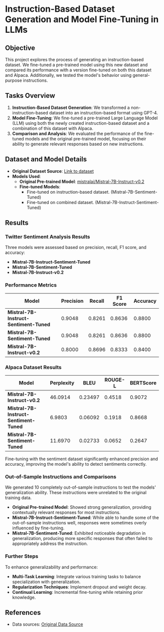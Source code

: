 # Instruction-Based Dataset Generation and Model Fine-Tuning in LLMs

## Objective
This project explores the process of generating an instruction-based dataset. We fine-tuned a pre-trained model using this new dataset and compared its performance with a version fine-tuned on both this dataset and Alpaca. Additionally, we tested the model's behavior using general-purpose instructions.
## Tasks Overview
1. **Instruction-Based Dataset Generation**: We transformed a non-instruction-based dataset into an instruction-based format using GPT-4.
2. **Model Fine-Tuning**: We fine-tuned a pre-trained Large Language Model (LLM) using both the newly created instruction-based dataset and a combination of this dataset with Alpaca.
3. **Comparison and Analysis**: We evaluated the performance of the fine-tuned models and the original pre-trained model, focusing on their ability to generate relevant responses based on new instructions.

## Dataset and Model Details
- **Original Dataset Source**: [Link to dataset](#)
- **Models Used**:
  - **Original Pre-trained Model**: [mistralai/Mistral-7B-Instruct-v0.2](#)
  - **Fine-tuned Models**: 
    - Fine-tuned on instruction-based dataset. (Mistral-7B-Sentiment-Tuned)
    - Fine-tuned on combined dataset. (Mistral-7B-Instruct-Sentiment-Tuned)

## Results
### Twitter Sentiment Analysis Results
Three models were assessed based on precision, recall, F1 score, and accuracy:
- **Mistral-7B-Instruct-Sentiment-Tuned**
- **Mistral-7B-Sentiment-Tuned**
- **Mistral-7B-Instruct-v0.2**

### Performance Metrics
| Model                                 | Precision | Recall | F1 Score | Accuracy |
|---------------------------------------|-----------|--------|----------|----------|
| **Mistral-7B-Instruct-Sentiment-Tuned** | 0.9048    | 0.8261 | 0.8636   | 0.8800   |
| **Mistral-7B-Sentiment-Tuned**         | 0.9048    | 0.8261 | 0.8636   | 0.8800   |
| **Mistral-7B-Instruct-v0.2**           | 0.8000    | 0.8696 | 0.8333   | 0.8400   |

### Alpaca Dataset Results
| Model                              | Perplexity | BLEU    | ROUGE-L | BERTScore |
|------------------------------------|------------|---------|---------|-----------|
| **Mistral-7B-Instruct-v0.2**       | 46.0914    | 0.23497 | 0.4518  | 0.9072    |
| **Mistral-7B-Instruct-Sentiment-Tuned** | 6.9803 | 0.06092 | 0.1918  | 0.8668    |
| **Mistral-7B-Sentiment-Tuned**     | 11.6970    | 0.02733 | 0.0652  | 0.2647    |

Fine-tuning with the sentiment dataset significantly enhanced precision and accuracy, improving the model's ability to detect sentiments correctly.

### Out-of-Sample Instructions and Comparisons
We generated 10 completely out-of-sample instructions to test the models' generalization ability. These instructions were unrelated to the original training data.

- **Original Pre-trained Model**: Showed strong generalization, providing contextually relevant responses for most instructions.
- **Mistral-7B-Instruct-Sentiment-Tuned**: While able to handle some of the out-of-sample instructions well, responses were sometimes overly influenced by fine-tuning.
- **Mistral-7B-Sentiment-Tuned**: Exhibited noticeable degradation in generalization, producing more specific responses that often failed to appropriately address the instruction.

### Further Steps
To enhance generalizability and performance:
- **Multi-Task Learning**: Integrate various training tasks to balance specialization with generalization.
- **Regularization Techniques**: Implement dropout and weight decay.
- **Continual Learning**: Incremental fine-tuning while retaining prior knowledge.

## References
- Data sources: [Original Data Source](carblacac/twitter-sentiment-analysis)

